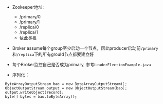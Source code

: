- Zookeeper地址:
    - /primary/0
    - /primary/1
    - /replica/0
    - /replica/1
    - 依此类推
    
- Broker assume每个group至少启动一个节点，因此producer启动前`/primary`和`/replica`下的所有grouId节点都要建立好

- 每个Broker监控自己是否成为primary, 参考`LeaderElectionExample.java`

- 序列化：
```
ByteArrayOutputStream bao = new ByteArrayOutputStream();
ObjectOutputStream output = new ObjectOutputStream(bao);
output.writeObject(record);
byte[] bytes = bao.toByteArray();
```